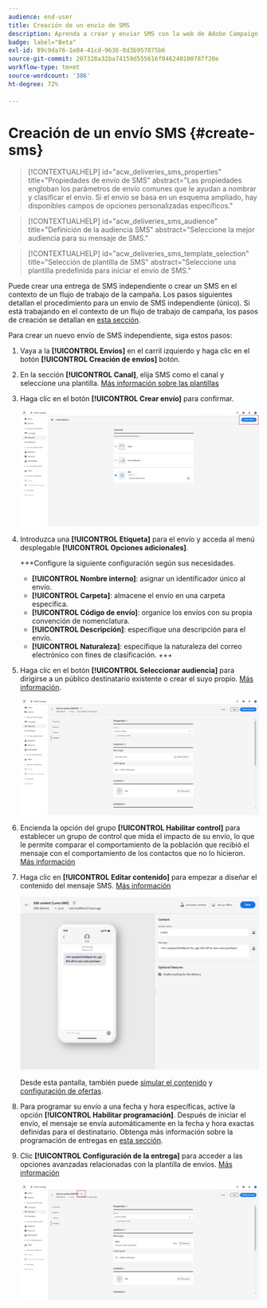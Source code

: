 ```yaml
---
audience: end-user
title: Creación de un envío de SMS
description: Aprenda a crear y enviar SMS con la web de Adobe Campaign
badge: label="Beta"
exl-id: 89c9da76-1e04-41cd-9636-0d3b957875b6
source-git-commit: 207328a32ba74159d555616f046240100787f20e
workflow-type: tm+mt
source-wordcount: '386'
ht-degree: 72%

---
```


# Creación de un envío SMS {#create-sms}

>[!CONTEXTUALHELP]
>id="acw_deliveries_sms_properties"
>title="Propiedades de envío de SMS"
>abstract="Las propiedades engloban los parámetros de envío comunes que le ayudan a nombrar y clasificar el envío. Si el envío se basa en un esquema ampliado, hay disponibles campos de opciones personalizadas específicos."

>[!CONTEXTUALHELP]
>id="acw_deliveries_sms_audience"
>title="Definición de la audiencia SMS"
>abstract="Seleccione la mejor audiencia para su mensaje de SMS."

>[!CONTEXTUALHELP]
>id="acw_deliveries_sms_template_selection"
>title="Selección de plantilla de SMS"
>abstract="Seleccione una plantilla predefinida para iniciar el envío de SMS."

Puede crear una entrega de SMS independiente o crear un SMS en el contexto de un flujo de trabajo de la campaña. Los pasos siguientes detallan el procedimiento para un envío de SMS independiente (único). Si está trabajando en el contexto de un flujo de trabajo de campaña, los pasos de creación se detallan en [esta sección](../workflows/activities/channels.md#create-a-delivery-in-a-campaign-workflow).


Para crear un nuevo envío de SMS independiente, siga estos pasos:

1. Vaya a la **[!UICONTROL Envíos]** en el carril izquierdo y haga clic en el botón  **[!UICONTROL Creación de envíos]** botón.

1. En la sección **[!UICONTROL Canal]**, elija SMS como el canal y seleccione una plantilla. [Más información sobre las plantillas](../msg/delivery-template.md)

1. Haga clic en el botón **[!UICONTROL Crear envío]** para confirmar.

   ![](assets/sms_create_1.png)

1. Introduzca una **[!UICONTROL Etiqueta]** para el envío y acceda al menú desplegable **[!UICONTROL Opciones adicionales]**.

   +++Configure la siguiente configuración según sus necesidades.
   * **[!UICONTROL Nombre interno]**: asignar un identificador único al envío.
   * **[!UICONTROL Carpeta]**: almacene el envío en una carpeta específica.
   * **[!UICONTROL Código de envío]**: organice los envíos con su propia convención de nomenclatura.
   * **[!UICONTROL Descripción]**: especifique una descripción para el envío.
   * **[!UICONTROL Naturaleza]**: especifique la naturaleza del correo electrónico con fines de clasificación.
+++

1. Haga clic en el botón **[!UICONTROL Seleccionar audiencia]** para dirigirse a un público destinatario existente o crear el suyo propio. [Más información](../audience/about-audiences.md).

   ![](assets/sms_create_2.png)

1. Encienda la opción del grupo **[!UICONTROL Habilitar control]** para establecer un grupo de control que mida el impacto de su envío, lo que le permite comparar el comportamiento de la población que recibió el mensaje con el comportamiento de los contactos que no lo hicieron. [Más información](../audience/control-group.md)

1. Haga clic en **[!UICONTROL Editar contenido]** para empezar a diseñar el contenido del mensaje SMS. [Más información](content-sms.md)

   ![](assets/sms_create_4.png)

   Desde esta pantalla, también puede [simular el contenido](../preview-test/preview-test.md) y [configuración de ofertas](../content/offers.md).

1. Para programar su envío a una fecha y hora específicas, active la opción **[!UICONTROL Habilitar programación]**. Después de iniciar el envío, el mensaje se envía automáticamente en la fecha y hora exactas definidas para el destinatario. Obtenga más información sobre la programación de entregas en [esta sección](../msg/gs-messages.md#gs-schedule).

1. Clic **[!UICONTROL Configuración de la entrega]** para acceder a las opciones avanzadas relacionadas con la plantilla de envíos. [Más información](../advanced-settings/delivery-settings.md)

   ![](assets/sms_create_3.png)

